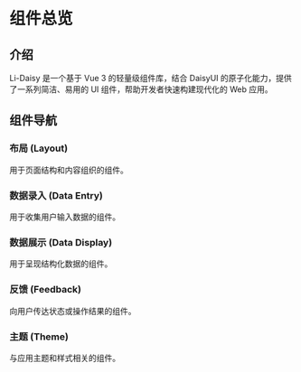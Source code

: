 # 组件总览

## 介绍

Li-Daisy 是一个基于 Vue 3 的轻量级组件库，结合 DaisyUI 的原子化能力，提供了一系列简洁、易用的 UI 组件，帮助开发者快速构建现代化的 Web 应用。

## 组件导航

### 布局 (Layout)

用于页面结构和内容组织的组件。

<ComponentGrid :componentList="[
  {
    img: 'https://picsum.photos/600/600',
    url: '/components/collapse',
    title: 'Collapse 折叠面板',
    details: '用于展示和隐藏信息'
  },
  {
    img: 'https://picsum.photos/600/600',
    url: '/components/drawer',
    title: 'Drawer 抽屉',
    details: '用于显示/隐藏页面侧边栏'
  },
  {
    img: 'https://picsum.photos/600/600',
    url: '#', // 暂无链接
    title: 'Sidebar Menu 侧边栏菜单 (计划中)',
    details: '用于应用主导航或侧边栏结构'
  },
]" />

### 数据录入 (Data Entry)

用于收集用户输入数据的组件。

<ComponentGrid :componentList="[
  {
    img: 'https://picsum.photos/600/600',
    url: '/components/textInput',
    title: 'TextInput 文本输入框',
    details: '用于输入单行文本数据'
  },
  {
    img: 'https://picsum.photos/600/600',
    url: '/components/textarea',
    title: 'Textarea 多行文本输入框',
    details: '用于输入较长文本数据'
  },
  {
    img: 'https://picsum.photos/600/600',
    url: '/components/numberInput',
    title: 'NumberInput 数字输入框',
    details: '用于输入数字'
  },
  {
    img: 'https://picsum.photos/600/600',
    url: '/components/form',
    title: 'Form 表单',
    details: '用于数据校验和提交'
  },
  {
    img: 'https://picsum.photos/600/600',
    url: '#', // 暂无链接
    title: 'Tree Select 树状多选 (计划中)',
    details: '用于从层级结构数据中选择一项或多项'
  },
]" />

### 数据展示 (Data Display)

用于呈现结构化数据的组件。

<ComponentGrid :componentList="[
  {
    img: 'https://picsum.photos/600/600',
    url: '/components/avatar',
    title: 'Avatar 头像',
    details: '用于展示用户或对象的缩略图'
  },
  {
    img: 'https://picsum.photos/600/600',
    url: '/components/table',
    title: 'Table 表格',
    details: '用于展示行列数据'
  },
  {
    img: 'https://picsum.photos/600/600',
    url: '/components/paging',
    title: 'Paging 分页',
    details: '用于对大量数据进行分页展示'
  },
]" />

### 反馈 (Feedback)

向用户传达状态或操作结果的组件。

<ComponentGrid :componentList="[
  {
    img: 'https://picsum.photos/600/600',
    url: '/components/modal',
    title: 'Modal 对话框',
    details: '用于需要用户响应的操作或信息展示'
  },
  {
    img: 'https://picsum.photos/600/600',
    url: '/components/toast',
    title: 'Toast 消息提示',
    details: '用于显示轻量级的操作反馈信息'
  },
  {
    img: 'https://picsum.photos/600/600',
    url: '/components/skeleton',
    title: 'Skeleton 骨架屏',
    details: '在数据加载时提供占位效果'
  },
]" />

### 主题 (Theme)

与应用主题和样式相关的组件。

<ComponentGrid :componentList="[
  {
    img: 'https://picsum.photos/600/600',
    url: '/components/themeController',
    title: 'ThemeController 主题控制器',
    details: '用于切换应用的主题样式'
  },
]" />


